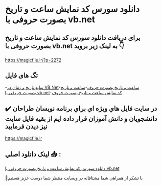 # دانلود سورس کد نمایش ساعت و تاریخ بصورت حروفی با vb.net

## برای دریافت دانلود سورس کد نمایش ساعت و تاریخ بصورت حروفی با vb.net به لینک زیر بروید 👇

https://magicfile.ir/?p=2272

## تگ های فایل

-[توابع تاریخ و زمان در VB.Net](https://magicfile.ir/product/%d8%b3%d9%88%d8%b1%d8%b3-%d9%88-%da%a9%d8%af-%d9%86%d9%85%d8%a7%db%8c%d8%b4-%d8%b3%d8%a7%d8%b9%d8%aa-%d9%88-%d8%aa%d8%a7%d8%b1%db%8c%d8%ae-%d8%a8%d8%b5%d9%88%d8%b1%d8%aa%d8%ad%d8%b1%d9%88%d9%81%db%8c-%d8%a8%d8%a7-vb-net/)-[ساعت و تاریخ بصورت حروف](https://magicfile.ir/product/%d8%b3%d9%88%d8%b1%d8%b3-%d9%88-%da%a9%d8%af-%d9%86%d9%85%d8%a7%db%8c%d8%b4-%d8%b3%d8%a7%d8%b9%d8%aa-%d9%88-%d8%aa%d8%a7%d8%b1%db%8c%d8%ae-%d8%a8%d8%b5%d9%88%d8%b1%d8%aa%d8%ad%d8%b1%d9%88%d9%81%db%8c-%d8%a8%d8%a7-vb-net/)-[ساعت و تاریخ بصورت حروفی با vb.net](https://magicfile.ir/product/%d8%b3%d9%88%d8%b1%d8%b3-%d9%88-%da%a9%d8%af-%d9%86%d9%85%d8%a7%db%8c%d8%b4-%d8%b3%d8%a7%d8%b9%d8%aa-%d9%88-%d8%aa%d8%a7%d8%b1%db%8c%d8%ae-%d8%a8%d8%b5%d9%88%d8%b1%d8%aa%d8%ad%d8%b1%d9%88%d9%81%db%8c-%d8%a8%d8%a7-vb-net/)-[کد نمایش ساعت و تاریخ بصورت حروف](https://magicfile.ir/product/%d8%b3%d9%88%d8%b1%d8%b3-%d9%88-%da%a9%d8%af-%d9%86%d9%85%d8%a7%db%8c%d8%b4-%d8%b3%d8%a7%d8%b9%d8%aa-%d9%88-%d8%aa%d8%a7%d8%b1%db%8c%d8%ae-%d8%a8%d8%b5%d9%88%d8%b1%d8%aa%d8%ad%d8%b1%d9%88%d9%81%db%8c-%d8%a8%d8%a7-vb-net/)

## ✔️ در سايت فايل هاي ويژه اي براي برنامه نويسان طراحان دانشجويان و دانش آموزان قرار داده ايم از بقيه فايل سايت نيز ديدن فرماييد

https://magicfile.ir


## لينک دانلود اصلي 📥 :

[دانلود سورس کد نمایش ساعت و تاریخ بصورت حروفی با vb.net](https://magicfile.ir/product/%d8%b3%d9%88%d8%b1%d8%b3-%d9%88-%da%a9%d8%af-%d9%86%d9%85%d8%a7%db%8c%d8%b4-%d8%b3%d8%a7%d8%b9%d8%aa-%d9%88-%d8%aa%d8%a7%d8%b1%db%8c%d8%ae-%d8%a8%d8%b5%d9%88%d8%b1%d8%aa%d8%ad%d8%b1%d9%88%d9%81%db%8c-%d8%a8%d8%a7-vb-net/) 


🙏با تشکر از همراهي شما مشتاقانه در وبسایت منتظر شما دوست عزیز هستیم

